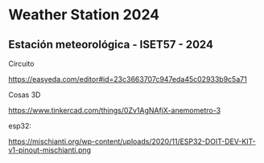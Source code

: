 # Weather Station 2024

## Estación meteorológica - ISET57 - 2024

Circuito

https://easyeda.com/editor#id=23c3663707c947eda45c02933b9c5a71

Cosas 3D

https://www.tinkercad.com/things/0Zv1AgNAfjX-anemometro-3

esp32:

https://mischianti.org/wp-content/uploads/2020/11/ESP32-DOIT-DEV-KIT-v1-pinout-mischianti.png

